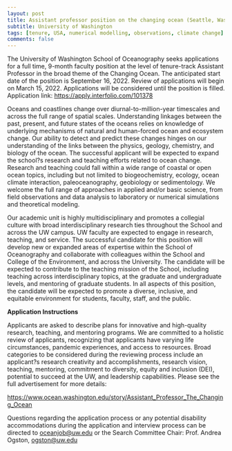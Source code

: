 ```yaml
---
layout: post
title: Assistant professor position on the changing ocean (Seattle, Washington)
subtitle: University of Washington
tags: [tenure, USA, numerical modelling, observations, climate change]
comments: false
---
```

The University of Washington School of Oceanography seeks applications for a full time, 9-month faculty position at the level of tenure-track Assistant Professor in the broad theme of the Changing Ocean. The anticipated start date of the position is September 16, 2022. Review of applications will begin on March 15, 2022. Applications will be considered until the position is filled. Application link: https://apply.interfolio.com/101378

Oceans and coastlines change over diurnal-to-million-year timescales and across the full range of spatial scales. Understanding linkages between the past, present, and future states of the oceans relies on knowledge of underlying mechanisms of natural and human-forced ocean and ecosystem change. Our ability to detect and predict these changes hinges on our understanding of the links between the physics, geology, chemistry, and biology of the ocean. The successful applicant will be expected to expand the school?s research and teaching efforts related to ocean change. Research and teaching could fall within a wide range of coastal or open ocean topics, including but not limited to biogeochemistry, ecology, ocean climate interaction, paleoceanography, geobiology or sedimentology. We welcome the full range of approaches in applied and/or basic science, from field observations and data analysis to laboratory or numerical simulations and theoretical modeling.

Our academic unit is highly multidisciplinary and promotes a collegial culture with broad interdisciplinary research ties throughout the School and across the UW campus. UW faculty are expected to engage in research, teaching, and service. The successful candidate for this position will develop new or expanded areas of expertise within the School of Oceanography and collaborate with colleagues within the School and College of the Environment, and across the University. The candidate will be expected to contribute to the teaching mission of the School, including teaching across interdisciplinary topics, at the graduate and undergraduate levels, and mentoring of graduate students. In all aspects of this position, the candidate will be expected to promote a diverse, inclusive, and equitable environment for students, faculty, staff, and the public.

**Application Instructions**

Applicants are asked to describe plans for innovative and high-quality research, teaching, and mentoring programs. We are committed to a holistic review of applicants, recognizing that applicants have varying life circumstances, pandemic experiences, and access to resources. Broad categories to be considered during the reviewing process include an applicant?s research creativity and accomplishments, research vision, teaching, mentoring, commitment to diversity, equity and inclusion (DEI), potential to succeed at the UW, and leadership capabilities. Please see the full advertisement for more details:

https://www.ocean.washington.edu/story/Assistant_Professor_The_Changing_Ocean

Questions regarding the application process or any potential disability accommodations during the application and interview process can be directed to oceanjob@uw.edu  or the Search Committee Chair: Prof. Andrea Ogston, ogston@uw.edu
